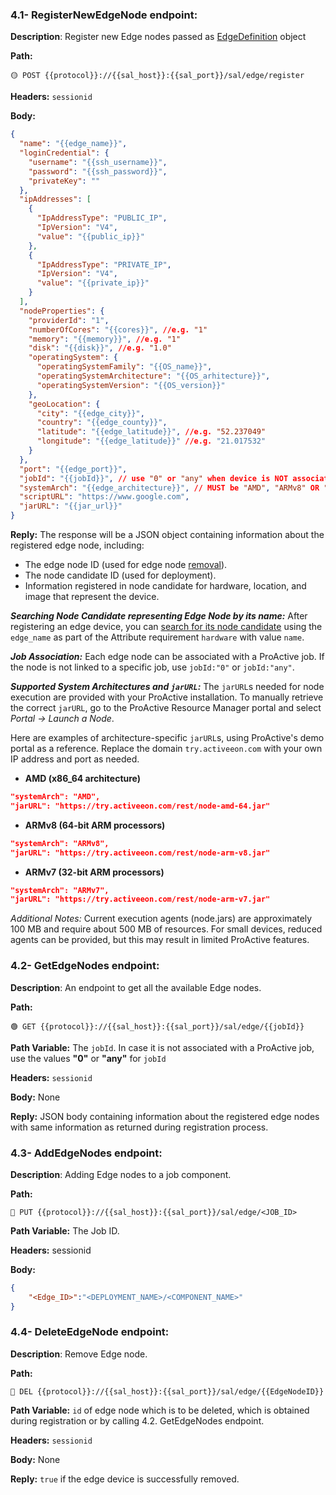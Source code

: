 ### 4.1- RegisterNewEdgeNode endpoint:

**Description**: Register new Edge nodes passed as [EdgeDefinition](https://github.com/ow2-proactive/scheduling-abstraction-layer/blob/master/sal-common/src/main/java/org/ow2/proactive/sal/model/EdgeDefinition.java) object

**Path:**

```url
🟡 POST {{protocol}}://{{sal_host}}:{{sal_port}}/sal/edge/register
```

**Headers:** `sessionid`

**Body:**

```json
{
  "name": "{{edge_name}}",
  "loginCredential": {
    "username": "{{ssh_username}}",
    "password": "{{ssh_password}}",
    "privateKey": ""
  },
  "ipAddresses": [
    {
      "IpAddressType": "PUBLIC_IP",
      "IpVersion": "V4",
      "value": "{{public_ip}}"
    },
    {
      "IpAddressType": "PRIVATE_IP",
      "IpVersion": "V4",
      "value": "{{private_ip}}"
    }
  ],
  "nodeProperties": {
    "providerId": "1",
    "numberOfCores": "{{cores}}", //e.g. "1"
    "memory": "{{memory}}", //e.g. "1"
    "disk": "{{disk}}", //e.g. "1.0"
    "operatingSystem": {
      "operatingSystemFamily": "{{OS_name}}",
      "operatingSystemArchitecture": "{{OS_arhitecture}}",
      "operatingSystemVersion": "{{OS_version}}"
    },
    "geoLocation": {
      "city": "{{edge_city}}",
      "country": "{{edge_county}}",
      "latitude": "{{edge_latitude}}", //e.g. "52.237049"
      "longitude": "{{edge_latitude}}" //e.g. "21.017532"
    }
  },
  "port": "{{edge_port}}",
  "jobId": "{{jobId}}", // use "0" or "any" when device is NOT associated with ProActive job
  "systemArch": "{{edge_architecture}}", // MUST be "AMD", "ARMv8" OR "ARMv7"
  "scriptURL": "https://www.google.com",
  "jarURL": "{{jar_url}}" 
}
```

**Reply:** The response will be a JSON object containing information about the registered edge node, including:
- The edge node ID (used for edge node [removal](https://github.com/ow2-proactive/scheduling-abstraction-layer/blob/master/endpoints/4-edge-endpoints.md#44--deleteedgenode-endpoint)).
- The node candidate ID (used for deployment).
- Information registered in node candidate for hardware, location, and image that represent the device.

***Searching Node Candidate representing Edge Node by its name:*** After registering an edge device, you can [search for its node candidate](https://github.com/ow2-proactive/scheduling-abstraction-layer/blob/master/endpoints/7-node-endpoints.md#71--findnodecandidates-endpoint) using the `edge_name` as part of the Attribute requirement `hardware` with value `name`.

***Job Association:*** Each edge node can be associated with a ProActive job. If the node is not linked to a specific job, use  `jobId:"0"` or `jobId:"any"`.

***Supported System Architectures and `jarURL`:*** The `jarURL`s needed for node execution are provided with your ProActive installation. To manually retrieve the correct `jarURL`, go to the ProActive Resource Manager portal and select *Portal -> Launch a Node*.

Here are examples of architecture-specific `jarURL`s, using ProActive's demo portal as a reference. Replace the domain `try.activeeon.com` with your own IP address and port as needed.

- **AMD (x86_64 architecture)**
```json
"systemArch": "AMD",
"jarURL": "https://try.activeeon.com/rest/node-amd-64.jar"
```

- **ARMv8 (64-bit ARM processors)**
```json
"systemArch": "ARMv8",
"jarURL": "https://try.activeeon.com/rest/node-arm-v8.jar"
```

- **ARMv7 (32-bit ARM processors)**
```json
"systemArch": "ARMv7",
"jarURL": "https://try.activeeon.com/rest/node-arm-v7.jar"
```
*Additional Notes:*
Current execution agents (node.jars) are approximately 100 MB and require about 500 MB of resources.
For small devices, reduced agents can be provided, but this may result in limited ProActive features.


### 4.2- GetEdgeNodes endpoint:

**Description**: An endpoint to get all the available Edge nodes.

**Path:**

```url
🟢 GET {{protocol}}://{{sal_host}}:{{sal_port}}/sal/edge/{{jobId}}
```

**Path Variable:** The `jobId`. In case it is not associated with a ProActive job, use the values **"0"** or **"any"** for `jobId`

**Headers:** `sessionid`

**Body:** None

**Reply:** JSON body containing information about the registered edge nodes with same information as returned during registration process.

### 4.3- AddEdgeNodes endpoint:

**Description**: Adding Edge nodes to a job component.

**Path:**

```url
🔵 PUT {{protocol}}://{{sal_host}}:{{sal_port}}/sal/edge/<JOB_ID>
```

**Path Variable:** The Job ID.

**Headers:** sessionid

**Body:**

```Json
{
    "<Edge_ID>":"<DEPLOYMENT_NAME>/<COMPONENT_NAME>"
}
```

### 4.4- DeleteEdgeNode endpoint:

**Description**: Remove Edge node.

**Path:**

```url
🔴 DEL {{protocol}}://{{sal_host}}:{{sal_port}}/sal/edge/{{EdgeNodeID}}
```

**Path Variable:** `id` of edge node which is to be deleted, which is obtained during registration or by calling 4.2. GetEdgeNodes endpoint.

**Headers:** `sessionid`

**Body:** None

**Reply:** `true` if the edge device is successfully removed.
